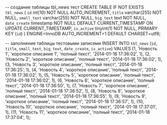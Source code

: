 -- создание таблицы tbl_news тест
CREATE TABLE IF NOT EXISTS `tbl_news` (
  `id` int(10) NOT NULL AUTO_INCREMENT,
  `title` varchar(255) NOT NULL,
  `small_text` varchar(255) NOT NULL,
  `big_text` text NOT NULL,
  `date_create` timestamp NOT NULL DEFAULT CURRENT_TIMESTAMP ON UPDATE CURRENT_TIMESTAMP,
  `is_active` tinyint(1) NOT NULL,
  PRIMARY KEY (`id`)
) ENGINE=InnoDB AUTO_INCREMENT=1 DEFAULT CHARSET=utf8;
 
-- заполнение таблицы тестовыми записями
INSERT INTO `tbl_news` (`id`, `title`, `small_text`, `big_text`, `date_create`, `is_active`) VALUES
    (1, 'Новость 1', 'короткое описание 1', 'полный текст', '2014-01-18 17:36:02', 1),
    (2, 'Новость 2', 'короткое описание', 'полный текст', '2014-01-18 17:36:02', 1),
    (3, 'Новость 3', 'короткое описание', 'полный текст', '2014-01-18 17:36:25', 1),
    (4, 'Новость 4', 'короткое описание', 'полный текст', '2014-01-18 17:36:02', 1),
    (5, 'Новость 5', 'короткое описание', 'полный текст', '2014-01-18 17:36:02', 1),
    (6, 'Новость 6', 'короткое описание', 'полный текст', '2014-01-18 17:36:50', 1),
    (7, 'Новость 7', 'короткое описание', 'полный текст', '2014-01-18 17:36:52', 1),
    (8, 'Новость 8', 'короткое описание', 'полный текст', '2014-01-18 17:36:55', 1),
    (9, 'Новость 9', 'короткое описание', 'полный текст', '2014-01-18 17:36:57', 1),
    (10, 'Новость 10', 'короткое описание', 'полный текст', '2014-01-18 17:37:01', 1),
    (11, 'Новость 11', 'короткое описание', 'полный текст', '2014-01-18 17:37:04', 1);
